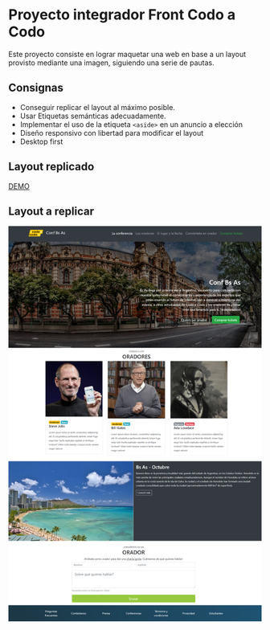 # Proyecto integrador Front Codo a Codo

Este proyecto consiste en lograr maquetar una web en base a un layout provisto mediante una imagen, siguiendo una serie de pautas.

## Consignas

- Conseguir replicar el layout al máximo posible.
- Usar Etiquetas semánticas adecuadamente.
- Implementar el uso de la etiqueta `<aside>` en un anuncio a elección
- Diseño responsivo con libertad para modificar el layout
- Desktop first

## Layout replicado

[DEMO](https://erme07.github.io/integradorFrontCodoCodo/)

## Layout a replicar

![Maqueta](./assets/img/final_front.jpg)
